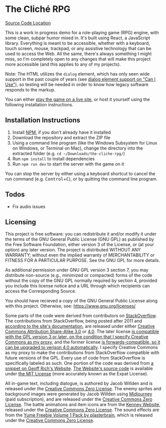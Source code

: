 # The Cliché RPG
[Source Code Location](https://github.com/jacob-willden/the-cliche-rpg)

This is a work in progress demo for a role-playing game (RPG) engine, with some clean, subpar humor mixed in. It's built using React, a JavaScript library. Everything is meant to be accessible, whether with a keyboard, touch screen, mouse, trackpad, or any assistive technology that can be used to access the Web. All the same, there's always something I might miss, so I'm completely open to any changes that will make this project more accessible (and this applies to any of my projects).

Note: The HTML utilizes the `dialog` element, which has only seen wide support in the past couple of years (see [dialog element support on "Can I Use"](https://caniuse.com/?search=dialog)), so testing will be needed in order to know how legacy software responds to the markup.

You can either [play the game on a live site](https://the-cliche-rpg.vercel.app/), or host it yourself using the following installation instructions.

## Installation Instructions
1. Install [NPM](https://nodejs.org/en/download), if you don't already have it installed
2. Download the repository and extract the ZIP file
3. Using a command line program (like the Windows Subsystem for Linux on Windows, or Terminal on Mac), change the directory into the extracted folder (e.g. `cd ~/Downloads/the-cliche-rpg/`)
4. Run `npm install` to install dependencies
5. Run `npm run dev` to start the server with the game on it

You can stop the server by either using a keyboard shortcut to cancel the run command (e.g. <kbd>Control</kbd>+<kbd>C</kbd>), or by quitting the command line program.

## Todos
- Fix audio issues

## Licensing
This project is free software: you can redistribute it and/or modify it under the terms of the GNU General Public License (GNU GPL) as published by the Free Software Foundation, either version 3 of the License, or (at your option) any later version. The project is distributed WITHOUT ANY WARRANTY; without even the implied warranty of MERCHANTABILITY or FITNESS FOR A PARTICULAR PURPOSE. See the GNU GPL for more details.

As additional permission under GNU GPL version 3 section 7, you may distribute non-source (e.g., minimized or compacted) forms of the code without the copy of the GNU GPL normally required by section 4, provided you include this license notice and a URL through which recipients can access the Corresponding Source.

You should have recieved a copy of the GNU General Public License along with this project. Otherwise, see: https://www.gnu.org/licenses/

Some parts of the code were derived from contributors on [StackOverflow](https://stackoverflow.com/). The contributions from StackOverflow, being posted after 2011 and [according to the site's documentation](https://stackoverflow.com/help/licensing), are released under either [Creative Commons Attribution Share-Alike 3.0](https://creativecommons.org/licenses/by-sa/3.0/) or [4.0](https://creativecommons.org/licenses/by-sa/4.0/). The later license [is compatible with the GPL version 3 or later, on the condition that I specify Creative Commons as my proxy](https://www.gnu.org/licenses/license-list.html#ccbysa), and the former license [is forwards-compatible, so it can be upgraded to verison 4.0 automatically](https://meta.stackoverflow.com/questions/271293/use-stack-overflow-answer-in-gpl-software-how-to-ask-for-permission). I specify Creative Commons as my proxy to make the contributions from StackOverflow compatible with future versions of the GPL. Every use of code from StackOverflow is specifically labeled as such. One portion of the code was derived from [a snippet on Geoff Rich's Website](https://geoffrich.net/posts/svelte-prefers-reduced-motion-store/). [The Website's source code](https://github.com/geoffrich/geoffrich.net/) is available under [the MIT License](https://github.com/geoffrich/geoffrich.net/blob/master/LICENSE.txt) (more accurately known as the Expat License).

All in-game text, including dialogue, is authored by Jacob Willden and is released under the [Creative Commons Zero License](https://creativecommons.org/publicdomain/zero/1.0/). The enemy sprites and background images were generated by Jacob Willden using [Midjourney](https://midjourney.com/) (paid subscription), and are released under the [Creative Commons Zero License](https://creativecommons.org/publicdomain/zero/1.0/). The battle animations and item icons are from the [Kenney Website](https://kenney.nl/), released under the [Creative Commons Zero License](https://creativecommons.org/publicdomain/zero/1.0/). The sound effects are from the [Yume Freebie Volume 1 Pack by plasterbrain](https://plasterbrain.com/downloads/free-yume-nikki-fangame-loops/), which is released under the [Creative Commons Zero License](https://creativecommons.org/publicdomain/zero/1.0/).